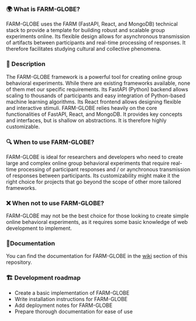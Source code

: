 ### 🌍 What is FARM-GLOBE?

FARM-GLOBE uses the FARM (FastAPI, React, and MongoDB) technical stack to provide a template for building robust and scalable group experiments online. Its flexible design allows for asynchronous transmission of artifacts between participants and real-time processing of responses. It therefore facilitates studying cultural and collective phenomena.

### 📝 Description

The FARM-GLOBE framework is a powerful tool for creating online group behavioral experiments. While there are existing frameworks available, none of them met our specific requirements. Its FastAPI (Python) backend allows scaling to thousands of participants and easy integration of Python-based machine learning algorithms. Its React frontend allows designing flexible and interactive stimuli. FARM-GLOBE relies heavily on the core functionalities of FastAPI, React, and MongoDB. It provides key concepts and interfaces, but is shallow on abstractions. It is therefore highly customizable.

### 🔍 When to use FARM-GLOBE?

FARM-GLOBE is ideal for researchers and developers who need to create large and complex online group behavioral experiments that require real-time processing of participant responses and / or aynchronous transmission of responses between participants. Its customizability might make it the right choice for projects that go beyond the scope of other more tailored frameworks.

### ❌ When not to use FARM-GLOBE?

FARM-GLOBE may not be the best choice for those looking to create simple online behavioral experiments, as it requires some basic knowledge of web development to implement.

### 📜Documentation
You can find the documentation for FARM-GLOBE  in the [wiki](https://github.com/vagechirkov/FARM-GLOBE/wiki) section of this repository.

### 🏗️ Development roadmap

* Create a basic implementation of FARM-GLOBE
* Write installation instructions for FARM-GLOBE
* Add deployment notes for FARM-GLOBE
* Prepare thorough documentation for ease of use
